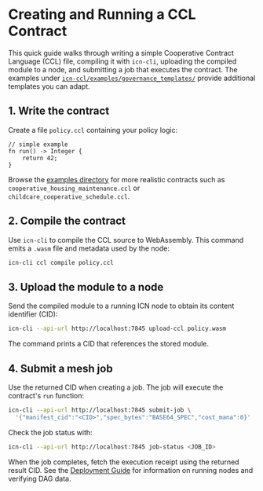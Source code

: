 # Creating and Running a CCL Contract

This quick guide walks through writing a simple Cooperative Contract Language (CCL) file, compiling it with `icn-cli`, uploading the compiled module to a node, and submitting a job that executes the contract. The examples under [`icn-ccl/examples/governance_templates/`](../icn-ccl/examples/governance_templates/) provide additional templates you can adapt.

## 1. Write the contract

Create a file `policy.ccl` containing your policy logic:

```ccl
// simple example
fn run() -> Integer {
    return 42;
}
```

Browse the [examples directory](../icn-ccl/examples/governance_templates/) for more realistic contracts such as `cooperative_housing_maintenance.ccl` or `childcare_cooperative_schedule.ccl`.

## 2. Compile the contract

Use `icn-cli` to compile the CCL source to WebAssembly. This command emits a `.wasm` file and metadata used by the node:

```bash
icn-cli ccl compile policy.ccl
```

## 3. Upload the module to a node

Send the compiled module to a running ICN node to obtain its content identifier (CID):

```bash
icn-cli --api-url http://localhost:7845 upload-ccl policy.wasm
```

The command prints a CID that references the stored module.

## 4. Submit a mesh job

Use the returned CID when creating a job. The job will execute the contract's `run` function:

```bash
icn-cli --api-url http://localhost:7845 submit-job \
  '{"manifest_cid":"<CID>","spec_bytes":"BASE64_SPEC","cost_mana":0}'
```

Check the job status with:

```bash
icn-cli --api-url http://localhost:7845 job-status <JOB_ID>
```

When the job completes, fetch the execution receipt using the returned result CID. See the [Deployment Guide](deployment-guide.md) for information on running nodes and verifying DAG data.
